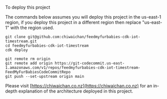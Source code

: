 To deploy this project

The commands below assumes you will deploy this project in the us-east-1 region, if you deploy this project in a different region then replace "us-east-1" with the region used.

```
git clone git@github.com:chiwaichan/feedmyfurbabies-cdk-iot-timestream.git
cd feedmyfurbabies-cdk-iot-timestream
cdk deploy

git remote rm origin
git remote add origin https://git-codecommit.us-east-1.amazonaws.com/v1/repos/feedmyfurbabies-cdk-iot-timestream-FeedMyFurBabiesCodeCommitRepo
git push --set-upstream origin main
```

Please visit [https://chiwaichan.co.nz](https://chiwaichan.co.nz) for an in-depth explanation of the architecture deployed in this project.